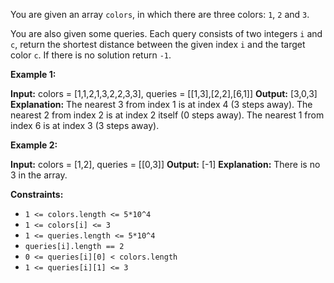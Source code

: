 
You are given an array  `colors`, in which there are three colors:  `1`,  `2`  and `3`.

You are also given some queries. Each query consists of two integers  `i` and  `c`, return the shortest distance between the given index `i`  and the target color  `c`. If there is no solution return  `-1`.

**Example 1:**

**Input:** colors = [1,1,2,1,3,2,2,3,3], queries = [[1,3],[2,2],[6,1]]
**Output:** [3,0,3]
**Explanation:**
The nearest 3 from index 1 is at index 4 (3 steps away).
The nearest 2 from index 2 is at index 2 itself (0 steps away).
The nearest 1 from index 6 is at index 3 (3 steps away).

**Example 2:**

**Input:** colors = [1,2], queries = [[0,3]]
**Output:** [-1]
**Explanation:** There is no 3 in the array.

**Constraints:**

-   `1 <= colors.length <= 5*10^4`
-   `1 <= colors[i] <= 3`
-   `1 <= queries.length <= 5*10^4`
-   `queries[i].length == 2`
-   `0 <= queries[i][0] < colors.length`
-   `1 <= queries[i][1] <= 3`
